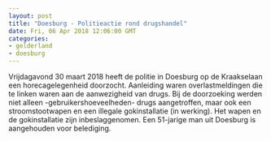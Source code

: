 ```yaml
---
layout: post
title: "Doesburg - Politieactie rond drugshandel"
date: Fri, 06 Apr 2018 12:06:00 GMT
categories: 
- gelderland 
- doesburg 
---
```


Vrijdagavond 30 maart 2018 heeft de politie in Doesburg op de Kraakselaan een horecagelegenheid doorzocht. Aanleiding waren overlastmeldingen die te linken waren aan de aanwezigheid van drugs. Bij de doorzoeking werden niet alleen -gebruikershoeveelheden- drugs aangetroffen, maar ook een stroomstootwapen en een illegale gokinstallatie (in werking). Het wapen en de gokinstallatie zijn inbeslaggenomen. Een 51-jarige man uit Doesburg is aangehouden voor belediging.
